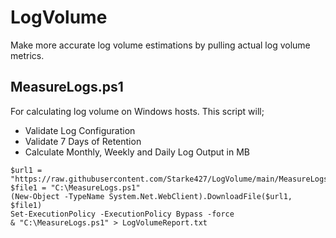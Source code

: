 # LogVolume
Make more accurate log volume estimations by pulling actual log volume metrics.

## MeasureLogs.ps1
For calculating log volume on Windows hosts. This script will;
* Validate Log Configuration
* Validate 7 Days of Retention
* Calculate Monthly, Weekly and Daily Log Output in MB

```
$url1 = "https://raw.githubusercontent.com/Starke427/LogVolume/main/MeasureLogs.ps1"
$file1 = "C:\MeasureLogs.ps1"
(New-Object -TypeName System.Net.WebClient).DownloadFile($url1, $file1)
Set-ExecutionPolicy -ExecutionPolicy Bypass -force
& "C:\MeasureLogs.ps1" > LogVolumeReport.txt
```

